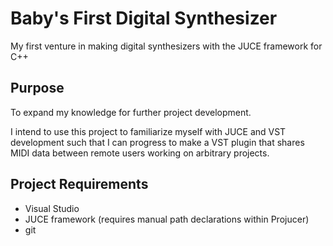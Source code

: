 # Baby's First Digital Synthesizer

My first venture in making digital synthesizers with the JUCE framework for C++

## Purpose
To expand my knowledge for further project development. 

I intend to use this project to familiarize myself with JUCE and VST development such that I can progress to make a VST plugin that shares MIDI data between remote users working on arbitrary projects.

## Project Requirements
* Visual Studio
* JUCE framework (requires manual path declarations within Projucer)
* git
